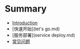 # Summary

* [Introduction](README.md)
* [快速开始](let's go.md)
* [服务部署](service deploy.md)
* [常见问题](FAQ.md)


